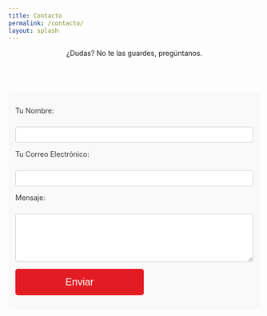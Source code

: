 ```yaml
---
title: Contacto
permalink: /contacto/
layout: splash
---
```


<!-- markdownlint-disable MD033 -->
<style>
img {
  float: right;
  margin-left: 10px;
  margin-bottom: 10px;
  margin-top: 10px;
}
  form {
    max-width: 600px;
    margin: 5em auto;
    padding: 1em;
    background: #f9f9f9;
    border-radius: 5px;
  }
  form p {
    margin-bottom: 1em;
  }
  label {
    margin-bottom: .5em;
    color: #333333;
    display: block;
  }
  input, textarea {
    border: 1px solid #CCCCCC;
    padding: .5em;
    font-size: 1em;
    width: 100%;
    box-sizing: border-box;
    border-radius: 4px;
  }
  button {
    background-color: #e31c24;
    color: white;
    border: none;
    padding: 15px 100px;
    text-align: center;
    text-decoration: none;
    display: inline-block;
    font-size: 20px;
    border-radius: 5px;
    cursor: pointer;
  }
  button:hover {
    background-color: #0056b3;
  }
</style>

<div style="text-align:center;">
  ¿Dudas? No te las guardes, pregúntanos.
</div>

<form name="contact" action="/_pages/success.html" method="POST" data-netlify="true">
  <input type="hidden" name="form-name" value="contact" />
  <p>
    <label for="name">Tu Nombre:</label><br />
    <input type="text" id="name" name="name" required />
  </p>
  <p>
    <label for="email">Tu Correo Electrónico:</label><br />
    <input type="email" id="email" name="email" required />
  </p>
  <p>
    <label for="message">Mensaje:</label><br />
    <textarea id="message" name="message" rows="5" required></textarea>
  </p>
  <p>
    <button type="submit">Enviar</button>
  </p>
</form>
